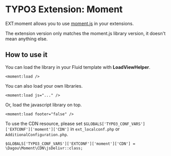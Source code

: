 # TYPO3 Extension: Moment

EXT:moment allows you to use [moment.js](https://momentjs.com/) in your extensions.

The extension version only matches the moment.js library version, it doesn't mean anything else.

## How to use it

You can load the library in your Fluid template with **LoadViewHelper**.

    <moment:load />

You can also load your own libraries.

    <moment:load js="..." />
    
Or, load the javascript library on top.

    <moment:load footer="false" />
    
To use the CDN resource, please set `$GLOBALS['TYPO3_CONF_VARS']['EXTCONF']['moment']['CDN']` in `ext_localconf.php` or `AdditionalConfiguration.php`.

    $GLOBALS['TYPO3_CONF_VARS']['EXTCONF']['moment']['CDN'] = \Dagou\Moment\CDN\jsDelivr::class;